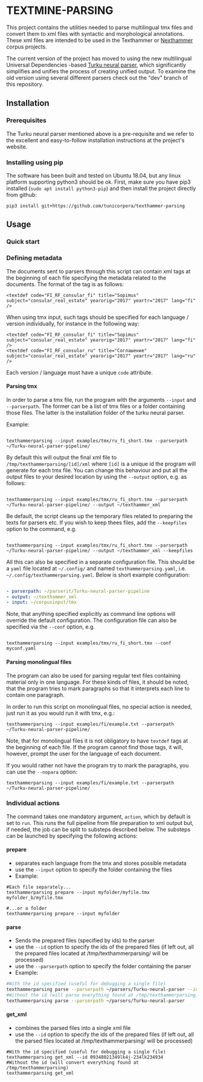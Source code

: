 TEXTMINE-PARSING
================


This project contains the utilities needed to parse multilingual tmx files and convert them
to xml files with syntactic and morphological annotations. These xml files are intended to be used 
in the Texthammer or [Nexthammer](https://github.com/hrmJ/nexthammer) corpus projects.

The current version of the project has moved to using the new multilingual
Universal Dependencies -based [Turku neural parser](https://turkunlp.github.io/Turku-neural-parser-pipeline/),
which significantly simplifies and unifies the process of creating unified output. 
To examine the old version using several different parsers check out the
"dev" branch of this repository.


Installation
------------

### Prerequisites

The Turku neural parser mentioned above is a pre-requisite and we refer to the
excellent and easy-to-follow installation instructions at the project's
website.

### Installing using pip

The software has been built and tested on Ubuntu 18.04, but any linux platform
supporting python3 should be ok.
First, make sure you have pip3 installed (`sudo apt install python3-pip`)
and then install the project directly from github:

```
pip3 install git+https://github.com/tunicorpora/texthammer-parsing
```

Usage
-----

### Quick start

### Defining metadata

The documents sent to parsers through this script can contain xml tags at the beginning
of each file specifying the metadata related to the documents. The format of the 
tag is as follows:

```
<textdef code="FI_RF_consular_fi" title="Sopimus" subject="consular_real_estate" yearorig="2017" yeartr="2017" lang="fi" />
```

When using tmx input, such tags should be specified for each language / version
individually, for instance in the following way:

```
<textdef code="FI_RF_consular_fi" title="Sopimus" subject="consular_real_estate" yearorig="2017" yeartr="2017" lang="fi" />
<textdef code="FI_RF_consular_ru" title="Соглашение" subject="consular_real_estate" yearorig="2017" yeartr="2017" lang="ru" />
```

Each version / language must have a unique `code` attribute.

#### Parsing tmx

In order to parse a tmx file, run the program with the arguments 
`--input` and `--parserpath`. The former can be a list of tmx files
or a folder containing those files. The latter is the installation
folder of the turku neural parser.

Example:

```

texthammerparsing --input examples/tmx/ru_fi_short.tmx --parserpath ~/Turku-neural-parser-pipeline/

```

By default this will output the final xml file to `/tmp/texthammerparsing/[id]/xml` where `[id]`
is a unique id the program will generate for each tmx file. You can change this
behaviour and put all the output files to your desired location by using the `--output` option,
e.g. as follows:

```

texthammerparsing --input examples/tmx/ru_fi_short.tmx --parserpath ~/Turku-neural-parser-pipeline/ --output ~/texthammer_xml

```

Be default, the script cleans up the temporary files related to preparing the texts for parsers
etc. If you wish to  keep thees files,  add the `--keepfiles` option to the command, e.g.


```

texthammerparsing --input examples/tmx/ru_fi_short.tmx --parserpath ~/Turku-neural-parser-pipeline/ --output ~/texthammer_xml --keepfiles

```

All this can also be specified in a separate configuration file. This should
be a `yaml` file located at `~/.config/` and named `texthammerparsing.yaml`, i.e.
`~/.config/texthammerparsing.yaml`. Below is short example configuration:

```yaml

- parserpath: ~/parserit/Turku-neural-parser-pipeline
- output: ~/texthammer_xml
- input: ~/corpusinput/tmx

```

Note, that anything specified explicitly as command line options will override
the default configuration. The configuration file can also be specified via
the `--conf` option, e.g.

```

texthammerparsing --input examples/tmx/ru_fi_short.tmx --conf myconf.yaml

```

#### Parsing monolingual files

The program can also be used for parsing regular text files containing 
material only in one language. For these kinds of files, 
it should be noted, that the program tries to mark paragraphs so that
it interprets each line to contain one paragraph.

In order to run this script on monolingual files, no special action is needed,
just run it as you would run it with tmx, e.g.:

```
texthammerparsing --input examples/fi/example.txt --parserpath ~/Turku-neural-parser-pipeline/
```

Note, that for monolingual files it is not obligatory to have `textdef` tags at
the beginning of each file. If the program cannot find those tags, it will,
however, prompt the user for the language of each document.

If you would rather not have the program try to mark the paragraphs, you
can use the `--nopara` option:

```
texthammerparsing --input examples/fi/example.txt --parserpath ~/Turku-neural-parser-pipeline/
```

### Individual actions

The command takes one mandatory argument, `action`, which 
by default is set to `run`.  This runs the full pipeline from
file preparation to xml output but, if needed, the job
can be split to substeps described below. The substeps
can be launched by specifying the following actions:

#### prepare

- separates each language from the tmx and stores possible metadata 
- use the `--input` option to specify the folder containing the files
- Example:

```
#Each file separately...
texthammerparsing prepare --input myfolder/myfile.tmx myfolder_b/myfile.tmx

#...or a folder
texthammerparsing prepare --input myfolder
```

#### parse

- Sends the prepared files (specified by ids) to the parser
- use the `--id` option to specify the ids of the prepared files (if left out, all the prepared files located at /tmp/texthammerparsing/ will be processed)
- use the `--parserpath` option to specify the folder containing the parser
- Example:

```bash
#With the id specified (useful for debugging a single file)
texthammerparsing parse --parserpath ~/parsers/Turku-neural-parser --id 09348021349lk4j-234lk234934
#Without the id (will parse everything found at /tmp/texthammerparsing)
texthammerparsing parse --parserpath ~/parsers/Turku-neural-parser 
```


#### get_xml

- combines the parsed files into a single xml file
- use the `--id` option to specify the ids of the prepared files (if left out, all the parsed files located at /tmp/texthammerparsing/ will be processed)

```
#With the id specified (useful for debugging a single file)
texthammerparsing get_xml --id 09348021349lk4j-234lk234934
#Without the id (will convert everything found at /tmp/texthammerparsing)
texthammerparsing get_xml 
```






